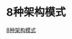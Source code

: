 # 8种架构模式

[8种架构模式](https://mp.weixin.qq.com/s?__biz=Mzg2OTY1NzY0MQ==&mid=2247490779&idx=2&sn=eff9e8cf9b15c29630514a137f102701&chksm=ce98e19df9ef688bd9c7b775658c704a51b7961347a7aabf70e6c555cb57560aa5e8b1e497a1&token=1170645384&lang=zh_CN#rd)
